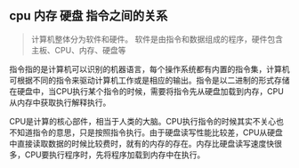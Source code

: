 ## cpu 内存 硬盘 指令之间的关系
> 计算机整体分为软件和硬件。
> 软件是由指令和数据组成的程序，硬件包含主板、CPU、内存、硬盘等


指令指的是计算机可以识别的机器语言，每个操作系统都有内置的指令集，计算机可根据不同的指令来驱动计算机工作或是相应的输出。指令是以二进制的形式存储在硬盘中，当CPU执行某个指令的时候，需要将指令先从硬盘加载到内存，CPU从内存中获取执行解释执行。

CPU是计算的核心部件，相当于人类的大脑。CPU执行指令的时候其实不关心也不知道指令的意思，只是按照指令执行。由于硬盘读写性能比较差，CPU从硬盘中直接读取数据的时候比较费时，就有的内存的存在。内存比硬盘读写速度快很多，CPU要执行程序时，先将程序加载到内存中在执行。
